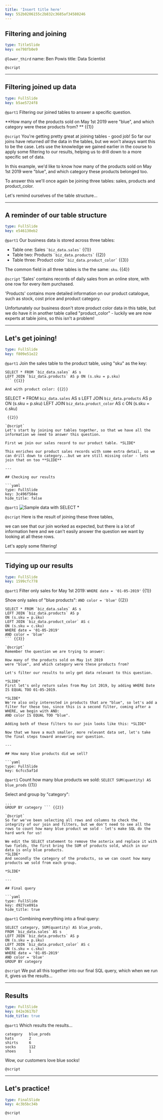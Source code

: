 ```yaml
---
title: 'Insert title here'
key: 552b0206155c2b832c3685af34580246
---
```


## Filtering and joining

```yaml
type: TitleSlide
key: ee798fb0e9
```

`@lower_third`
name: Ben Powis
title: Data Scientist

`@script`


---

## Filtering joined up data

```yaml
type: FullSlide
key: b5ae5724f8
```

`@part1`
Filtering our joined tables to answer a specific question.

**How many of the products sold on May 1st 2019 were "blue", and which category were these products from?  ** {{1}}

`@script`
You're getting pretty great at joining tables - good job! So far our joins have returned *all* the data in the tables, but we won't always want this to be the case. Lets use the knowledge we gained earlier in the course to apply some filtering to our results, helping us to drill down to a more specific set of data. 

In this example, we'd like to know how many of the products sold on May 1st 2019 were "blue", and which category these products belonged too.

To answer this we'll once again be joining three tables: sales, products and product_color. 

Let's remind ourselves of the table structure...

---

## A reminder of our table structure

```yaml
type: FullSlide
key: e546130eb2
```

`@part1`
Our business data is stored across three tables:
- Table one: Sales ``` `biz_data.sales` ``` {{1}}
- Table two: Products  ``` `biz_data.products` ``` {{2}}
- Table three: Product color ``` `biz_data.product_color` ``` {{3}}

The common field in all three tables is the the same: `sku`. {{4}}

`@script`
'Sales' contains records of daily sales from an online store, with one row for every item purchased.

'Products' contains more detailed information on our product catalogue, such as stock, cost price and product category.

Unfortunately our business dosn't store product color data in this table, but we do have it in another table called "product_color" - luckily we are now experts at table joins, so this isn't a problem!

---

## Let's get joining!

```yaml
type: FullSlide
key: f809e51e22
```

`@part1`
Join the sales table to the product table, using "sku" as the key:
``` 
SELECT * FROM `biz_data.sales` AS s
LEFT JOIN `biz_data.products` AS p ON (s.sku = p.sku)
``` {{1}}

And with product color: {{2}}
```
SELECT * FROM `biz_data.sales` AS s
LEFT JOIN `biz_data.products` AS p
ON (s.sku = p.sku)
LEFT JOIN `biz_data.product_color` AS c
ON (s.sku = c.sku)
```
 {{2}}

`@script`
Let's start by joining our tables together, so that we have all the information we need to answer this question.

First we join our sales record to our product table. *SLIDE*

This enriches our product sales records with some extra detail, so we can drill down to category...but we are still missing color - lets join that on too **SLIDE**

---

## Checking our results

```yaml
type: FullSlide
key: 3c496f504e
hide_title: false
```

`@part1`
![Sample data with SELECT *](https://assets.datacamp.com/production/repositories/5081/datasets/929412047a17e211531f281ac61ba82371124909/Screen%20Shot%202019-06-02%20at%2019.32.55.png)

`@script`
Here is the result of joining these three tables,

we can see that our join worked as expected, but there is a lot of information here and we can't easily answer the question we want by looking at all these rows.

Let's apply some filtering!

---

## Tidying up our results

```yaml
type: FullSlide
key: 1599cfc778
```

`@part1`
Filter only sales for May 1st 2019:
``` WHERE date = '01-05-2019' ``` {{1}}

Show only sales of "blue products":
``` AND color = 'blue' ``` {{2}}

```
SELECT * FROM `biz_data.sales` AS s
LEFT JOIN `biz_data.products` AS p
ON (s.sku = p.sku)
LEFT JOIN `biz_data.product_color` AS c
ON (s.sku = c.sku)
WHERE date = '01-05-2019'
AND color = 'blue'
``` {{3}}

`@script`
Remember the question we are trying to answer:

How many of the products sold on May 1st 2019 
were "blue", and which category were these products from?

Let's filter our results to only get data relevant to this question.

*SLIDE*
First let's only return sales from May 1st 2019, by adding WHERE Date IS EQUAL TOO 01-05-2019.

*SLIDE*
We're also only interested in products that are "blue", so let's add a filter for these too, since this is a second filter, coming after a WHERE, we begin with AND:
AND color IS EQUAL TOO "blue".

Adding both of these filters to our join looks like this: *SLIDE*

Now that we have a much smaller, more relevant data set, let's take the final steps toward answering our question.

---

## How many blue products did we sell?

```yaml
type: FullSlide
key: 6cfcc5af1d
```

`@part1`
Count how many blue products we sold:
```SELECT SUM(quantity) AS blue_prods``` {{1}}

Select and group by "category":
```SELECT category
...
GROUP BY category ``` {{2}}

`@script`
So far we've been selecting all rows and columns to check the integrity of our join and filters, but we don't need to see all the rows to count how many blue product we sold - let's make SQL do the hard work for us!

We edit the SELECT statement to remove the asterix and replace it with two fields, the first bring the SUM of products sold, which in our data is only blue products.
*SLIDE*
And secondly the category of the products, so we can count how many products we sold from each group.

*SLIDE*

---

## Final query

```yaml
type: FullSlide
key: d927ce091a
hide_title: true
```

`@part1`
Combining everything into a final query:
```
SELECT category, SUM(quantity) AS blue_prods,
FROM `biz_data.sales` AS s
LEFT JOIN `biz_data.products` AS p
ON (s.sku = p.sku)
LEFT JOIN `biz_data.product_color` AS c
ON (s.sku = c.sku)
WHERE date = '01-05-2019'
AND color = 'blue'
GROUP BY category
```

`@script`
We put all this together into our final SQL query, which when we run it, gives us the results...

---

## Results

```yaml
type: FullSlide
key: 842e3617b7
hide_title: true
```

`@part1`
Which results the results...
``` 
category   blue_prods 
hats       2
shirts     6
socks      112
shoes      1
```

Wow, our customers love blue socks!

`@script`


---

## Let's practice!

```yaml
type: FinalSlide
key: 4c3b5bc34b
```

`@script`
